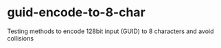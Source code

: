 # guid-encode-to-8-char
Testing methods to encode 128bit input (GUID) to 8 characters and avoid collisions
